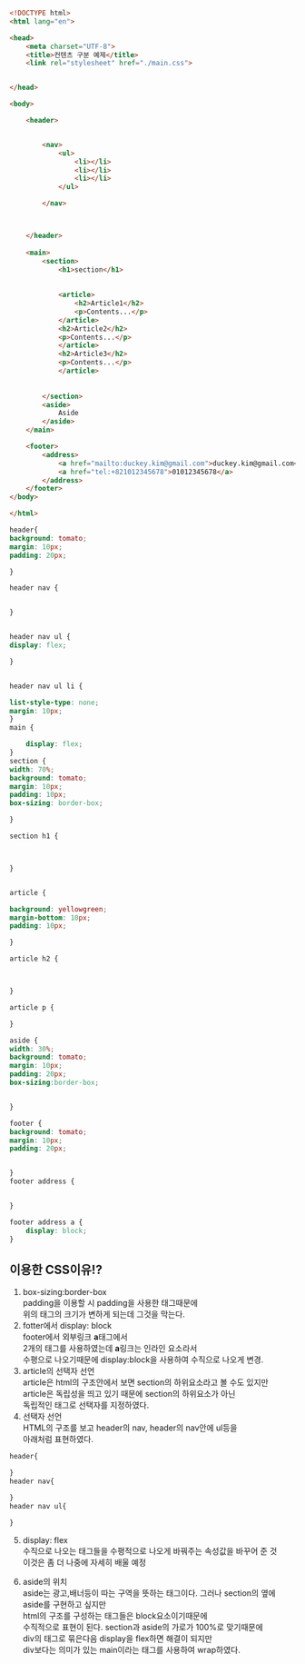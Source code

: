 ```html
<!DOCTYPE html>
<html lang="en">

<head>
    <meta charset="UTF-8">
    <title>컨텐츠 구분 예제</title>
    <link rel="stylesheet" href="./main.css">


</head>

<body>

    <header>


        <nav>
            <ul>
                <li></li>
                <li></li>
                <li></li>
            </ul>

        </nav>



    </header>
    
    <main>
        <section>
            <h1>section</h1>
    
    
            <article>
                <h2>Article1</h2>
                <p>Contents...</p>
            </article>
            <h2>Article2</h2>
            <p>Contents...</p>
            </article>
            <h2>Article3</h2>
            <p>Contents...</p>
            </article>
    
    
        </section>
        <aside>
            Aside
        </aside>
    </main>

    <footer>
        <address>
            <a href="mailto:duckey.kim@gmail.com">duckey.kim@gmail.com</a>
            <a href="tel:+821012345678">01012345678</a>
        </address>
    </footer>
</body>

</html>
```


```css
header{
background: tomato;
margin: 10px;
padding: 20px;

}

header nav {


}


header nav ul {
display: flex;

}


header nav ul li {

list-style-type: none;
margin: 10px;
}
main {

    display: flex;
}
section {
width: 70%;
background: tomato;
margin: 10px;
padding: 10px;
box-sizing: border-box;

}

section h1 {



}


article {

background: yellowgreen;
margin-bottom: 10px;
padding: 10px;

}

article h2 {



}

article p {

}

aside {
width: 30%;
background: tomato;
margin: 10px;
padding: 20px;
box-sizing:border-box;


}

footer {
background: tomato;
margin: 10px;
padding: 20px;


}
footer address {


}

footer address a {
    display: block;
}
```
## 이용한 CSS이유!?  
1. box-sizing:border-box   
padding을 이용할 시 padding을 사용한 태그때문에  
위의 태그의 크기가 변하게 되는데 그것을 막는다.  
2. fotter에서 display: block  
footer에서 외부링크 **a**태그에서  
2개의 태그를 사용하였는데 **a**링크는 인라인 요소라서  
수평으로 나오기때문에 display:block을 사용하여 수직으로 나오게 변경.  
3. article의 선택자 선언  
article은 html의 구조안에서 보면 section의 하위요소라고 볼 수도 있지만  
article은 독립성을 띄고 있기 때문에 section의 하위요소가 아닌  
독립적인 태그로 선택자를 지정하였다.  
4. 선택자 선언  
HTML의 구조를 보고 header의 nav, header의 nav안에 ul등을  
아래처럼 표현하였다.

```css 
header{

}
header nav{

}
header nav ul{

}
```  
5. display: flex  
수직으로 나오는 태그들을 수평적으로 나오게 바꿔주는 속성값을 바꾸어 준 것  
이것은 좀 더 나중에 자세히 배울 예정


5. aside의 위치  
aside는 광고,배너등이 따는 구역을 뜻하는 태그이다.
그러나 section의 옆에 aside를 구현하고 싶지만  
html의 구조를 구성하는 태그들은 block요소이기때문에  
수직적으로 표현이 된다. section과 aside의 가로가 100%로 맞기때문에  
div의 태그로 묶은다음 display을 flex하면 해결이 되지만  
div보다는 의미가 있는 main이라는 태그를 사용하여 wrap하였다.


